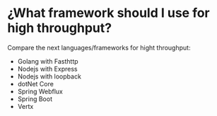 # ¿What framework should I use for high throughput?
Compare the next languages/frameworks for hight throughput:

- Golang with Fasthttp
- Nodejs with Express
- Nodejs with loopback
- dotNet Core
- Spring Webflux
- Spring Boot
- Vertx

